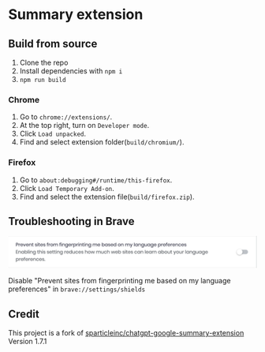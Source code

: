 # Summary extension

## Build from source

1. Clone the repo
2. Install dependencies with `npm i`
3. `npm run build`

### Chrome

1. Go to `chrome://extensions/`.
2. At the top right, turn on `Developer mode`.
3. Click `Load unpacked`.
4. Find and select extension folder(`build/chromium/`).

### Firefox

1. Go to `about:debugging#/runtime/this-firefox`.
2. Click `Load Temporary Add-on`.
3. Find and select the extension file(`build/firefox.zip`).

## Troubleshooting in Brave

![Screenshot](screenshots/brave.png?raw=true)

Disable "Prevent sites from fingerprinting me based on my language preferences" in `brave://settings/shields`

## Credit

This project is a fork of [sparticleinc/chatgpt-google-summary-extension](https://github.com/sparticleinc/chatgpt-google-summary-extension/tree/e3cfcbfc88cc230f8f391228e5cec2a068243203) Version 1.7.1

